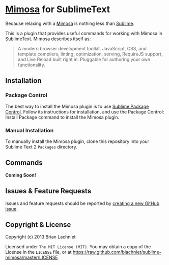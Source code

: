 [Mimosa](http://mimosajs.com) for SublimeText
==============

Because relaxing with a [Mimosa](http://mimosajs.com) is nothing less than [Sublime](http://www.sublimetext.com/).

This is a plugin that provides useful commands for working with Mimosa in SublimeText. Mimosa describes itself as:

> A modern browser development toolkit. JavaScript, CSS, and template compilers, linting, optimization, serving, RequireJS support, and Live Reload built right in. Pluggable for authoring your own functionality.

Installation
--------------

### Package Control

The best way to install the Mimosa plugin is to use [Sublime Package Control](http://wbond.net/sublime_packages/package_control). Follow its instructions for installation, and use the Package Control: Install Package command to install the Mimosa plugin.

### Manual Installation

To manually install the Mimosa plugin, clone this repository into your Sublime Text 2 `Packages` directory.

Commands
--------------

**Coming Soon!**

Issues & Feature Requests
--------------

Issues and feature requests should be reported by [creating a new GitHub issue](https://github.com/blachniet/sublime-mimosa/issues/new).

Copyright & License
--------------

Copyright (c) 2013 Brian Lachniet

Licensed under `The MIT License (MIT)`. You may obtain a copy of the License in the `LICENSE` file, or at https://raw.github.com/blachniet/sublime-mimosa/master/LICENSE